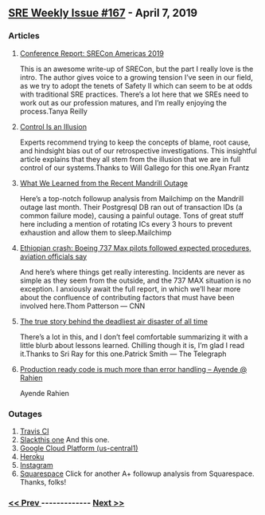 ## [SRE Weekly Issue #167](https://sreweekly.com/sre-weekly-issue-167/) - April 7, 2019
### Articles

1. [Conference Report: SRECon Americas 2019](https://noidea.dog/blog/srecon-americas-2019)

    This is an awesome write-up of SRECon, but the part I really love is the intro. The author gives voice to a growing tension I’ve seen in our field, as we try to adopt the tenets of Safety II which can seem to be at odds with traditional SRE practices. There’s a lot here that we SREs need to work out as our profession matures, and I’m really enjoying the process.Tanya Reilly
1. [Control Is an Illusion](https://ryanfrantz.com/posts/control-is-an-illusion.html)

    Experts recommend trying to keep the concepts of blame, root cause, and hindsight bias out of our retrospective investigations. This insightful article explains that they all stem from the illusion that we are in full control of our systems.Thanks to Will Gallego for this one.Ryan Frantz
1. [What We Learned from the Recent Mandrill Outage](https://mailchimp.com/what-we-learned-from-the-recent-mandrill-outage/)

    Here’s a top-notch followup analysis from Mailchimp on the Mandrill outage last month. Their Postgresql DB ran out of transaction IDs (a common failure mode), causing a painful outage. Tons of great stuff here including a mention of rotating ICs every 3 hours to prevent exhaustion and allow them to sleep.Mailchimp
1. [Ethiopian crash: Boeing 737 Max pilots followed expected procedures, aviation officials say](https://www.cnn.com/2019/04/04/us/ethiopian-airlines-737-max-crash-preliminary-report/index.html)

    And here’s where things get really interesting. Incidents are never as simple as they seem from the outside, and the 737 MAX situation is no exception. I anxiously await the full report, in which we’ll hear more about the confluence of contributing factors that must have been involved here.Thom Patterson — CNN
1. [The true story behind the deadliest air disaster of all time](https://www.telegraph.co.uk/travel/comment/tenerife-airport-disaster/)

    There’s a lot in this, and I don’t feel comfortable summarizing it with a little blurb about lessons learned. Chilling though it is, I’m glad I read it.Thanks to Sri Ray for this one.Patrick Smith — The Telegraph
1. [ Production ready code is much more than error handling – Ayende @ Rahien ](https://ayende.com/blog/186849-A/production-ready-code-is-much-more-than-error-handling)

    Ayende Rahien
### Outages

1. [Travis CI](https://www.traviscistatus.com/incidents/my5wm56npf7q)
1. [Slackthis one](https://status.slack.com/2019-03/146118a2b0b98ec6)
    And this one.
1. [Google Cloud Platform (us-central1)](https://status.cloud.google.com/incident/cloud-networking/19007)
1. [Heroku](http://feedproxy.google.com/~r/HerokuStatus/~3/5fypaFAqtIo/1762)
1. [Instagram](http://www.appocalypse.co/technology/instagram-down-again/)
1. [Squarespace](https://status.squarespace.com/incidents/w8tvp6s2x5fr)
    Click for another A+ followup analysis from Squarespace. Thanks, folks!

### [ << Prev ](sreweekly-166.md) ------------- [ Next >> ](sreweekly-168.md)